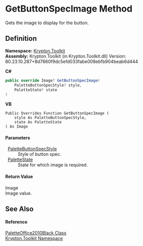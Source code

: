 # GetButtonSpecImage Method


Gets the image to display for the button.



## Definition
**Namespace:** <a href="79d2eac2-21f4-54ff-7552-b20c33c30600.md">Krypton.Toolkit</a>  
**Assembly:** Krypton.Toolkit (in Krypton.Toolkit.dll) Version: 80.23.10.287+8d7660f9dc5efd033fabe008ebfb904beab6d444

**C#**
``` C#
public override Image? GetButtonSpecImage(
	PaletteButtonSpecStyle? style,
	PaletteState? state
)
```
**VB**
``` VB
Public Overrides Function GetButtonSpecImage ( 
	style As PaletteButtonSpecStyle,
	state As PaletteState
) As Image
```



#### Parameters
<dl><dt>  <a href="83478590-f284-d2dc-1763-abdebf00e1cc.md">PaletteButtonSpecStyle</a></dt><dd>Style of button spec.</dd><dt>  <a href="93e626cd-00cf-240e-06c6-ab4d47e982ba.md">PaletteState</a></dt><dd>State for which image is required.</dd></dl>

#### Return Value
Image  
Image value.

## See Also


#### Reference
<a href="c31f6629-82fa-f56e-94c7-182a7df4ada5.md">PaletteOffice2010Black Class</a>  
<a href="79d2eac2-21f4-54ff-7552-b20c33c30600.md">Krypton.Toolkit Namespace</a>  
